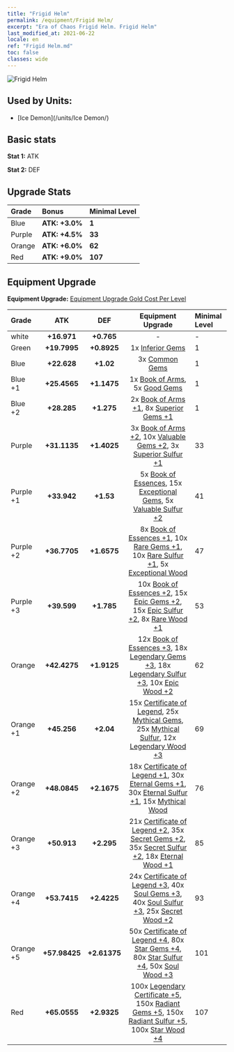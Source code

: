 ```yaml
---
title: "Frigid Helm"
permalink: /equipment/Frigid Helm/
excerpt: "Era of Chaos Frigid Helm. Frigid Helm"
last_modified_at: 2021-06-22
locale: en
ref: "Frigid Helm.md"
toc: false
classes: wide
---
```


  ![Frigid Helm](/images/e/e_9083.png)

## Used by Units:

* [Ice Demon](/units/Ice Demon/) 


## Basic stats
 **Stat 1:** ATK

 **Stat 2:** DEF

## Upgrade Stats

  |     Grade    |   Bonus | Minimal Level | 
  |:-------------|:--------|:--------------| 
  | Blue | **ATK: +3.0%** | **1** | 
  | Purple | **ATK: +4.5%** | **33** | 
  | Orange | **ATK: +6.0%** | **62** | 
  | Red | **ATK: +9.0%** | **107** | 


## Equipment Upgrade
 **Equipment Upgrade:** [Equipment Upgrade Gold Cost Per Level](/equipment/EquipmentUpgradeCostPerLevel/) 

  |          Grade      | ATK | DEF | Equipment Upgrade | Minimal Level |
  |:--------------------|:---------:|:---------:|:----------------:|:--------------|
  | white | **+16.971** | **+0.765** | - | - |
  | Green | **+19.7995** | **+0.8925** | 1x [Inferior Gems](/Items/mat_4/) | 1 |
  | Blue | **+22.628** | **+1.02** | 3x [Common Gems](/Items/mat_10/) | 1 |
  | Blue +1 | **+25.4565** | **+1.1475** | 1x [Book of Arms](/Items/mat_18/), 5x [Good Gems](/Items/mat_16/) | 1 |
  | Blue +2 | **+28.285** | **+1.275** | 2x [Book of Arms +1](/Items/mat_25/), 8x [Superior Gems +1](/Items/mat_23/) | 1 |
  | Purple | **+31.1135** | **+1.4025** | 3x [Book of Arms +2](/Items/mat_32/), 10x [Valuable Gems +2](/Items/mat_30/), 3x [Superior Sulfur +1](/Items/mat_22/) | 33 |
  | Purple +1 | **+33.942** | **+1.53** | 5x [Book of Essences](/Items/mat_39/), 15x [Exceptional Gems](/Items/mat_37/), 5x [Valuable Sulfur +2](/Items/mat_29/) | 41 |
  | Purple +2 | **+36.7705** | **+1.6575** | 8x [Book of Essences +1](/Items/mat_46/), 10x [Rare Gems +1](/Items/mat_44/), 10x [Rare Sulfur +1](/Items/mat_43/), 5x [Exceptional Wood](/Items/mat_34/) | 47 |
  | Purple +3 | **+39.599** | **+1.785** | 10x [Book of Essences +2](/Items/mat_53/), 15x [Epic Gems +2](/Items/mat_51/), 15x [Epic Sulfur +2](/Items/mat_50/), 8x [Rare Wood +1](/Items/mat_41/) | 53 |
  | Orange | **+42.4275** | **+1.9125** | 12x [Book of Essences +3](/Items/mat_60/), 18x [Legendary Gems +3](/Items/mat_58/), 18x [Legendary Sulfur +3](/Items/mat_57/), 10x [Epic Wood +2](/Items/mat_48/) | 62 |
  | Orange +1 | **+45.256** | **+2.04** | 15x [Certificate of Legend](/Items/mat_67/), 25x [Mythical Gems](/Items/mat_65/), 25x [Mythical Sulfur](/Items/mat_64/), 12x [Legendary Wood +3](/Items/mat_55/) | 69 |
  | Orange +2 | **+48.0845** | **+2.1675** | 18x [Certificate of Legend +1](/Items/mat_74/), 30x [Eternal Gems +1](/Items/mat_72/), 30x [Eternal Sulfur +1](/Items/mat_71/), 15x [Mythical Wood](/Items/mat_62/) | 76 |
  | Orange +3 | **+50.913** | **+2.295** | 21x [Certificate of Legend +2](/Items/mat_81/), 35x [Secret Gems +2](/Items/mat_79/), 35x [Secret Sulfur +2](/Items/mat_78/), 18x [Eternal Wood +1](/Items/mat_69/) | 85 |
  | Orange +4 | **+53.7415** | **+2.4225** | 24x [Certificate of Legend +3](/Items/mat_88/), 40x [Soul Gems +3](/Items/mat_86/), 40x [Soul Sulfur +3](/Items/mat_85/), 25x [Secret Wood +2](/Items/mat_76/) | 93 |
  | Orange +5 | **+57.98425** | **+2.61375** | 50x [Certificate of Legend +4](/Items/mat_95/), 80x [Star Gems +4](/Items/mat_93/), 80x [Star Sulfur +4](/Items/mat_92/), 50x [Soul Wood +3](/Items/mat_83/) | 101 |
  | Red | **+65.0555** | **+2.9325** | 100x [Legendary Certificate +5](/Items/mat_102/), 150x [Radiant Gems +5](/Items/mat_100/), 150x [Radiant Sulfur +5](/Items/mat_99/), 100x [Star Wood +4](/Items/mat_90/) | 107 |

